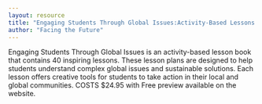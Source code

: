 ```yaml
---
layout: resource
title: "Engaging Students Through Global Issues:Activity-Based Lessons and Action Projects "
author: "Facing the Future"
---
```


Engaging Students Through Global Issues is an activity-based lesson book that contains 40 inspiring lessons. These lesson plans are designed to help students understand complex global issues and sustainable solutions. Each lesson offers creative tools for students to take action in their local and global communities.  COSTS $24.95 with Free preview available on the website.
